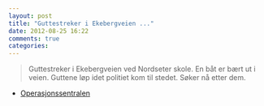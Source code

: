 ```yaml
---
layout: post
title: "Guttestreker i Ekebergveien ..."
date: 2012-08-25 16:22
comments: true
categories: 
---
```

> Guttestreker i Ekebergveien ved Nordseter skole. En båt er bært ut i veien. Guttene løp idet politiet kom til stedet. Søker nå etter dem. 
- [Operasjonssentralen](http://twitter.com/oslopolitiops/status/239503049532530688)
